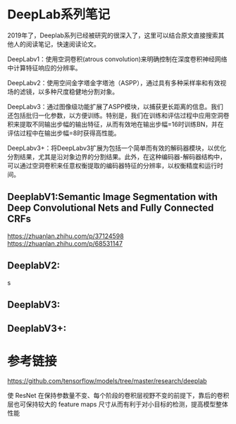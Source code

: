 # DeepLab系列笔记

2019年了，Deeplab系列已经被研究的很深入了，这里可以结合原文直接搜索其他人的阅读笔记，快速阅读论文。


DeepLabv1：使用空洞卷积(atrous convolution)来明确控制在深度卷积神经网络中计算特征响应的分辨率。  

DeepLabv2：使用空间金字塔金字塔池（ASPP），通过具有多种采样率和有效视场的滤镜，以多种尺度稳健地分割对象。   

DeepLabv3：通过图像级功能扩展了ASPP模块，以捕获更长距离的信息。我们还包括批归一化参数，以方便训练。特别是，我们在训练和评估过程中应用空洞卷积来提取不同输出步幅的输出特征，从而有效地在输出步幅=16时训练BN，并在评估过程中在输出步幅=8时获得高性能。

DeepLabv3+：将DeepLabv3扩展为包括一个简单而有效的解码器模块，以优化分割结果，尤其是沿对象边界的分割结果。此外，在这种编码器-解码器结构中，可以通过空洞卷积来任意权衡提取的编码器特征的分辨率，以权衡精度和运行时间。

## DeeplabV1:Semantic Image Segmentation with Deep Convolutional Nets and Fully Connected CRFs

https://zhuanlan.zhihu.com/p/37124598
https://zhuanlan.zhihu.com/p/68531147


## DeeplabV2:

s
## DeeplabV3:


## DeeplabV3+:




# 参考链接

https://github.com/tensorflow/models/tree/master/research/deeplab


使 ResNet 在保持参数量不变、每个阶段的卷积层视野不变的前提下，靠后的卷积层也可保持较大的 feature maps 尺寸从而有利于对小目标的检测，提高模型整体性能